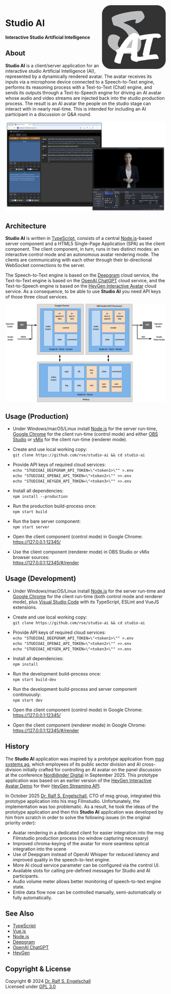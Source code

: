 
<img src="https://raw.githubusercontent.com/rse/studio-ai/master/res/app-icon.svg" width="200" align="right" alt=""/>

Studio AI
=========

**Interactive Studio Artificial Intelligence**

About
-----

**Studio AI** is a client/server application for an interactive
studio Artificial Intelligence (AI), represented by a dynamically
rendered avatar. The avatar receives its inputs via a microphone device
connected to a Speech-to-Text engine, performs its reasoning process
with a Text-to-Text (Chat) engine, and sends its outputs through a
Text-to-Speech engine for driving an AI avatar whose audio and video
streams are injected back into the studio production process. The result
is an AI avatar the people on the studio stage can interact with in
nearly real-time. This is intended for including an AI participant in a
discussion or Q&A round.

![screenshot](doc/screenshot.png)

Architecture
------------

**Studio AI** is written in [TypeScript](https://www.typescriptlang.org/),
consists of a central [Node.js](https://nodejs.org)-based server component and
a HTML5 Single-Page Application (SPA) as the client component.
The client component, in turn, runs in two distinct modes: an interactive
control mode and an autonomous avatar rendering mode. The clients are communicating
with each other through their bi-directional WebSocket connections to the server.

The Speech-to-Text engine is based on the [Deepgram](https://deepgram.com) cloud service,
the Text-to-Text engine is based on the [OpenAI ChatGPT](https://chatgpt.com) cloud service,
and the Text-to-Speech engine is based on the [HeyGen Interactive Avatar](https://heygen.com) cloud service.
As a consequence, to be able to use **Studio AI** you need API keys of those three cloud services.

![architecture](doc/architecture.png)

Usage (Production)
------------------

- Under Windows/macOS/Linux install [Node.js](https://nodejs.org)
  for the server run-time, [Google Chrome](https://www.google.com/chrome)
  for the client run-time (control mode) and either [OBS Studio](https://obsproject.com)
  or [vMix](https://www.vmix.com) for the client run-time (renderer mode).

- Create and use local working copy:<br/>
  `git clone https://github.com/rse/studio-ai && cd studio-ai`

- Provide API keys of required cloud services:<br/>
  `echo "STUDIOAI_DEEPGRAM_API_TOKEN=\"<token1>\"" >.env`<br/>
  `echo "STUDIOAI_OPENAI_API_TOKEN=\"<token2>\"" >>.env`<br/>
  `echo "STUDIOAI_HEYGEN_API_TOKEN=\"<token3>\"" >>.env`

- Install all dependencies:<br/>
  `npm install --production`

- Run the production build-process once:<br/>
  `npm start build`

- Run the bare server component:<br/>
  `npm start server`

- Open the client component (control mode) in Google Chrome:<br/>
  https://127.0.0.1:12345/

- Use the client component (renderer mode) in OBS Studio or vMix browser sources:<br/>
  https://127.0.0.1:12345/#/render

Usage (Development)
-------------------

- Under Windows/macOS/Linux install [Node.js](https://nodejs.org)
  for the server run-time and [Google Chrome](https://www.google.com/chrome)
  for the client run-time (both control mode and renderer mode),
  plus [Visual Studio Code](https://code.visualstudio.com/) with its
  TypeScript, ESLint and VueJS extensions.

- Create and use local working copy:<br/>
  `git clone https://github.com/rse/studio-ai && cd studio-ai`

- Provide API keys of required cloud services:<br/>
  `echo "STUDIOAI_DEEPGRAM_API_TOKEN=\"<token1>\"" >.env`<br/>
  `echo "STUDIOAI_OPENAI_API_TOKEN=\"<token2>\"" >>.env`<br/>
  `echo "STUDIOAI_HEYGEN_API_TOKEN=\"<token3>\"" >>.env`

- Install all dependencies:<br/>
  `npm install`

- Run the development build-process once:<br/>
  `npm start build-dev`

- Run the development build-process and server component continuously:<br/>
  `npm start dev`

- Open the client component (control mode) in Google Chrome:<br/>
  https://127.0.0.1:12345/

- Open the client component (renderer mode) in Google Chrome:<br/>
  https://127.0.0.1:12345/#/render

History
-------

The **Studio AI** application was inspired by a prototype application
from [msg systems ag](https://www.msg.group), which employees of its
public sector division and AI cross-division initially crafted for
controlling an AI avatar on the panel discussion at the
conference [Nordl@nder Digital](https://www.nordlaender-digital.de/) in September 2025.
This prototype application was based on an earlier version of the
[HeyGen Interactive Avatar Demo](https://github.com/HeyGen-Official/InteractiveAvatarNextJSDemo)
for their [HeyGen Streaming API](https://github.com/HeyGen-Official/StreamingAvatarSDK).

In October 2025 [Dr. Ralf S. Engelschall](https://engelschall.com), CTO of msg group, integrated this
prototype application into his msg Filmstudio. Unfortunately, the implementation was
too problematic. As a result, he took the ideas of the prototype application and then
this **Studio AI** application was developed by him
from scratch in order to solve the following issues (in the original priority order):

- Avatar rendering in a dedicated client for easier integration into the msg Filmstudio
  production process (no window capturing necessary)
- Improved chroma-keying of the avatar for more seamless optical integration into the scene
- Use of Deepgram instead of OpenAI Whisper for reduced latency and improved quality in the speech-to-text engine.
- More AI cloud service parameter can be configured via the control UI.
- Available slots for calling pre-defined messages for Studio and AI participants.
- Audio volume meter allows better monitoring of speech-to-text engine state.
- Entire data flow now can be controlled manually, semi-automatically or fully automatically.

See Also
--------

- [TypeScript](https://www.typescriptlang.org/)
- [Vue.js](https://vuejs.org/)
- [Node.js](https://nodejs.org)
- [Deepgram](https://deepgram.com)
- [OpenAI ChatGPT](https://chatgpt.com)
- [HeyGen](https://heygen.com)

Copyright & License
-------------------

Copyright &copy; 2024 [Dr. Ralf S. Engelschall](mailto:rse@engelschall.com)<br/>
Licensed under [GPL 3.0](https://spdx.org/licenses/GPL-3.0-only)

